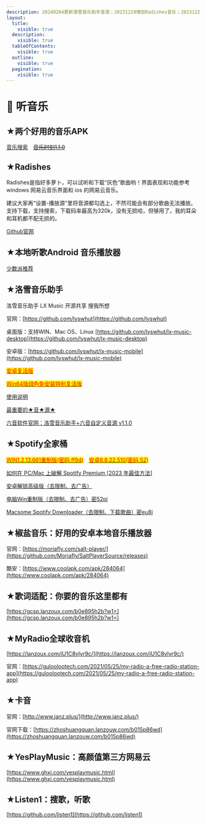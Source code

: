 ```yaml
---
description: 20240204更新落雪音乐助手音源；20231229增加Radishes音乐；20231226更新Spotify破解版。
layout:
  title:
    visible: true
  description:
    visible: true
  tableOfContents:
    visible: true
  outline:
    visible: true
  pagination:
    visible: true
---
```


# 🎵 听音乐

## ★两个好用的音乐APK

[音乐搜索](https://tansuo.lanpv.com/iRFcw1n9zw6h)　[~~音乐时刻1.1.0~~](https://tansuo.lanzouo.com/iPq601kyxfla)

## ★Radishes

Radishes是指好多萝卜，可以试听和下载“灰色”歌曲哟！界面表现和功能参考 windows 网易云音乐界面和 ios 的网易云音乐。

建议大家再“设置-播放源”里将音源都勾选上，不然可能会有部分歌曲无法播放。支持下载，支持搜索，下载码率最高为320k，没有无损哈，但够用了，我的耳朵和耳机都不配无损的。

[Github官网](https://github.com/radishes-music/radishes)

## ★本地听歌Android 音乐播放器

[少数派推荐](https://sspai.com/post/77789)

## ★洛雪音乐助手

洛雪音乐助手 LX Music 开源共享 搜我所想

官网：[https://github.com/lyswhut](https://github.com/lyswhut)

桌面版：支持WIN、Mac OS、Linux [https://github.com/lyswhut/lx-music-desktop](https://github.com/lyswhut/lx-music-desktop)

安卓版：[https://github.com/lyswhut/lx-music-mobile](https://github.com/lyswhut/lx-music-mobile)

[<mark style="color:red;">安卓复活版</mark>](https://tansuo.lanzoub.com/irvt11ei10lg)

[<mark style="color:red;">Win64版绿色免安装特别复活版</mark>](https://tansuo.lanzoub.com/iGRgf1d3uwfa)

[使用说明](https://www.lckp.top/thing/lx-music-desktop/)

[最重要的★音★源★](https://tansuo.lanpv.com/iBjxd1n9xlfi)

[六音软件官网：洛雪音乐助手+六音自定义音源 v1.1.0](https://www.sixyin.com/8498.html)

## ★Spotify全家桶

[<mark style="color:red;">WIN1.2.13.661重制版(密码 ff9d)</mark>](https://wwbz.lanzoue.com/ipIqR0z6sdmf)　[<mark style="color:red;">安卓8.8.22.510(密码 52)</mark>](https://wwbz.lanzoue.com/i2moB0u3u8bi)

[如何在 PC/Mac 上破解 Spotify Premium \[2023 年最佳方法\]](https://www.tunefab.com/zh-CN/spotify/spotify-cracked-pc.html)

[安卓解锁高级版（去限制、去广告）](https://423down.lanzouo.com/b0f2b551a)

[电脑Win重制版（去限制、去广告）密52pj](https://wwa.lanzouo.com/iwrCttph8uj)

[Macsome Spotify Downloader（去限制、下载歌曲）密eu8i](https://pan.baidu.com/s/1\_R7sPf3uxiig52e-xBsfeA?pwd=eu8i)

## ★椒盐音乐：好用的安卓本地音乐播放器

官网：[https://moriafly.com/salt-player/](https://github.com/Moriafly/SaltPlayerSource/releases)

酷安：[https://www.coolapk.com/apk/284064](https://www.coolapk.com/apk/284064)

## ★歌词适配：你要的音乐这里都有

[https://gcsp.lanzoux.com/b0e895h2b?w1=](https://gcsp.lanzoux.com/b0e895h2b?w1=)

## ★MyRadio全球收音机

[https://lanzoux.com/iU1C8vlyr9c/](https://lanzoux.com/iU1C8vlyr9c/)

官网：[https://guloolootech.com/2021/05/25/my-radio-a-free-radio-station-app](https://guloolootech.com/2021/05/25/my-radio-a-free-radio-station-app)

## ★卡音

官网：[http://www.janz.plus/](http://www.janz.plus/)

官网下载：[https://zhoshuangquan.lanzouw.com/b015p86wd](https://zhoshuangquan.lanzouw.com/b015p86wd)

## ★YesPlayMusic：高颜值第三方网易云

[https://www.ghxi.com/yesplaymusic.html](https://www.ghxi.com/yesplaymusic.html)

## ★Listen1：搜歌，听歌

[https://github.com/listen1](https://github.com/listen1)
